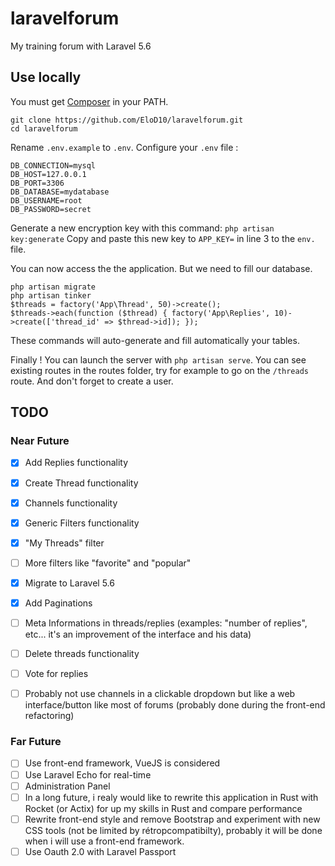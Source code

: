 # laravelforum

My training forum with Laravel 5.6

## Use locally

You must get [Composer](https://getcomposer.org/) in your PATH.

```
git clone https://github.com/EloD10/laravelforum.git
cd laravelforum
```

Rename `.env.example` to `.env`.
Configure your `.env` file :
```
DB_CONNECTION=mysql
DB_HOST=127.0.0.1
DB_PORT=3306
DB_DATABASE=mydatabase
DB_USERNAME=root
DB_PASSWORD=secret
```

Generate a new encryption key with this command: `php artisan key:generate`
Copy and paste this new key to `APP_KEY=` in line 3 to the `env.` file.

You can now access the the application. But we need to fill our database. 
```
php artisan migrate
php artisan tinker
$threads = factory('App\Thread', 50)->create();
$threads->each(function ($thread) { factory('App\Replies', 10)->create(['thread_id' => $thread->id]); });
```
These commands will auto-generate and fill automatically your tables. 

Finally ! You can launch the server with `php artisan serve`.
You can see existing routes in the routes folder, try for example to go on the `/threads` route. And don't forget to create a user.

## TODO

### Near Future

- [x] Add Replies functionality
- [x] Create Thread functionality
- [x] Channels functionality
- [x] Generic Filters functionality
- [x] "My Threads" filter
- [ ] More filters like "favorite" and "popular"
- [x] Migrate to Laravel 5.6
- [x] Add Paginations
- [ ] Meta Informations in threads/replies (examples: "number of replies", etc... it's an improvement of the interface and his data)
- [ ] Delete threads functionality
- [ ] Vote for replies
- [ ] Probably not use channels in a clickable dropdown but like a web interface/button like most of forums (probably done during the front-end refactoring)



### Far Future
- [ ] Use front-end framework, VueJS is considered
- [ ] Use Laravel Echo for real-time
- [ ] Administration Panel
- [ ] In a long future, i realy would like to rewrite this application in Rust with Rocket (or Actix) for up my skills in Rust and compare performance
- [ ] Rewrite front-end style and remove Bootstrap and experiment with new CSS tools (not be limited by rétropcompatibilty), probably it will be done when i will use a front-end framework.
- [ ] Use Oauth 2.0 with Laravel Passport
